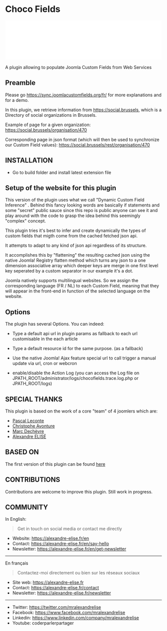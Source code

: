 # Choco Fields

![Banner](./banner.svg)

A plugin allowing to populate Joomla Custom Fields from Web Services

## Preamble

Please go <https://sync.joomlacustomfields.org/fr/> for more explanations and for a demo.

In this plugin, we retrieve information from <https://social.brussels>, which is a Directory of social organizations in Brussels.

Example of page for a given organization: <https://social.brussels/organisation/470>

Corresponding page in json format (which will then be used to synchronize our Custom Field values): <https://social.brussels/rest/organisation/470>

## INSTALLATION
 * Go to build folder and install latest extension file


## Setup of the website for this plugin

This version of the plugin uses what we call "Dynamic Custom Field Inference" . Behind this fancy looking words are basically if statements and some "secret" public sauce since this repo is public anyone can see it and play around with the code to grasp the idea behind this seemingly "complex" concept.

This plugin tries it's best to infer and create dynamically the types of custom fields that migth come from the cached fetched json api.

It attempts to adapt to any kind of json api regardless of its structure.

It accomplishes this by "flattening" the resulting cached json using the native Joomla! Registry flatten method which turns any json to a one dimension associative array which deeper keys are merge in one first level key seperated by a custom separator in our example it's a dot.

Joomla natively supports multilingual websites. So we assign the corresponding language (FR / NL) to each Custom Field, meaning that they will appear in the front-end in function of the selected language on the website.

## Options

The plugin has several Options. You can indeed:
- Type a default api url in plugin params as fallback to each url customisable in the each article
- Type a default resource id for the same purpose. (as a fallback)

- Use the native Joomla! Ajax feature special url to call trigger a manual update via url, cron or webcron
- enable/disable the Action Log (you can access the Log file on JPATH_ROOT/administrator/logs/chocofields.trace.log.php or JPATH_ROOT/logs)

## SPECIAL THANKS
This plugin is based on the work of a core "team" of 4 joomlers which are:

* [Pascal Leconte](https://www.conseilgouz.com)
* [Christophe Avonture](https://avonture.be)
* [Marc Dechèvre](https://woluweb.be)
* [Alexandre ELISÉ](https://alexandre-elise.fr)


## BASED ON
The first version of this plugin can be found [here](https://github.com/woluweb/updatecf)

## CONTRIBUTIONS
Contributions are welcome to improve this plugin. Still work in progress.

## COMMUNITY

In English:

> Get in touch on social media or contact me directly

* Website: https://alexandre-elise.fr/en
* Contact: https://alexandre-elise.fr/en/say-hello
* Newsletter: https://alexandre-elise.fr/en/get-newsletter

---------------------------------------------------

En français

> Contactez-moi directement ou bien sur les réseaux sociaux

* Site web: https://alexandre-elise.fr
* Contact: https://alexandre-elise.fr/contact
* Newsletter: https://alexandre-elise.fr/newsletter

-------------------------------------------------------

* Twitter: https://twitter.com/mralexandrelise
* Facebook: https://www.facebook.com/mralexandrelise
* Linkedin: https://www.linkedin.com/company/mralexandrelise
* Youtube: coderparlerpartager
